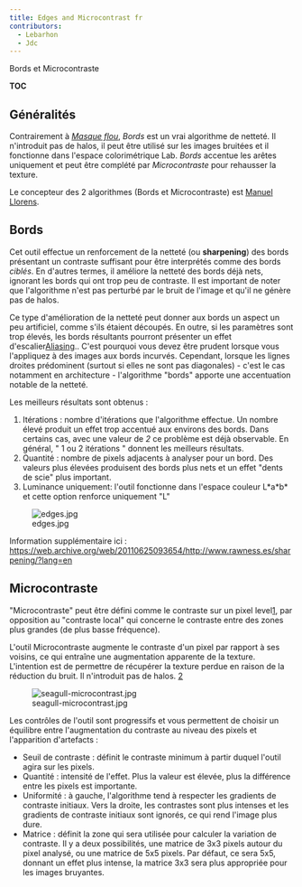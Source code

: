```yaml
---
title: Edges and Microcontrast fr
contributors:
  - Lebarhon
  - Jdc
---
```


<div class="pagetitle">

Bords et Microcontraste

</div>

__TOC__

## Généralités

Contrairement à *[Masque flou](Sharpening/fr#Masque_flou.md)*,
*Bords* est un vrai algorithme de netteté. Il n'introduit pas de halos,
il peut être utilisé sur les images bruitées et il fonctionne dans
l'espace colorimétrique Lab. *Bords* accentue les arêtes uniquement et
peut être complété par *Microcontraste* pour rehausser la texture.

Le concepteur des 2 algorithmes (Bords et Microcontraste) est [Manuel
Llorens](https://github.com/ManuelLlorens).

## Bords

Cet outil effectue un renforcement de la netteté (ou **sharpening**) des
bords présentant un contraste suffisant pour être interprétés comme des
bords *ciblés*. En d'autres termes, il améliore la netteté des bords
déjà nets, ignorant les bords qui ont trop peu de contraste. Il est
important de noter que l'algorithme n'est pas perturbé par le bruit de
l'image et qu'il ne génère pas de halos.

Ce type d'amélioration de la netteté peut donner aux bords un aspect un
peu artificiel, comme s'ils étaient découpés. En outre, si les
paramètres sont trop élevés, les bords résultants pourront présenter un
effet d'escalier[Aliasing](https://en.wikipedia.org/wiki/Aliasing)..
C'est pourquoi vous devez être prudent lorsque vous l'appliquez à des
images aux bords incurvés. Cependant, lorsque les lignes droites
prédominent (surtout si elles ne sont pas diagonales) - c'est le cas
notamment en architecture - l'algorithme "bords" apporte une
accentuation notable de la netteté.

Les meilleurs résultats sont obtenus :

1.  Itérations : nombre d'itérations que l'algorithme effectue. Un
    nombre élevé produit un effet trop accentué aux environs des bords.
    Dans certains cas, avec une valeur de *2* ce problème est déjà
    observable. En général, " 1 ou 2 itérations " donnent les meilleurs
    résultats.
2.  Quantité : nombre de pixels adjacents à analyser pour un bord. Des
    valeurs plus élevées produisent des bords plus nets et un effet
    "dents de scie" plus important.
3.  Luminance uniquement: l'outil fonctionne dans l'espace couleur
    L\*a\*b\* et cette option renforce uniquement "L"

<figure>
<img src="/images/edges.jpg" title="edges.jpg" />
<figcaption>edges.jpg</figcaption>
</figure>

Information supplémentaire ici :
<https://web.archive.org/web/20110625093654/http://www.rawness.es/sharpening/?lang=en>

## Microcontraste

"Microcontraste" peut être défini comme le contraste sur un pixel
level[1](https://web.archive.org/web/20110625093654/http://www.rawness.es/sharpening/?lang=en#comment-306),
par opposition au "contraste local" qui concerne le contraste entre des
zones plus grandes (de plus basse fréquence).

L'outil Microcontraste augmente le contraste d'un pixel par rapport à
ses voisins, ce qui entraîne une augmentation apparente de la texture.
L'intention est de permettre de récupérer la texture perdue en raison de
la réduction du bruit. Il n'introduit pas de halos.
[2](https://web.archive.org/web/20100324142513/http://www.rawness.es/contraste-local-y-microcontraste/?lang=en)

<figure>
<img src="/images/seagull-microcontrast.jpg"
title="seagull-microcontrast.jpg" />
<figcaption>seagull-microcontrast.jpg</figcaption>
</figure>

Les contrôles de l'outil sont progressifs et vous permettent de choisir
un équilibre entre l'augmentation du contraste au niveau des pixels et
l'apparition d'artefacts :

- Seuil de contraste : définit le contraste minimum à partir duquel
  l'outil agira sur les pixels.
- Quantité : intensité de l'effet. Plus la valeur est élevée, plus la
  différence entre les pixels est importante.
- Uniformité : à gauche, l'algorithme tend à respecter les gradients de
  contraste initiaux. Vers la droite, les contrastes sont plus intenses
  et les gradients de contraste initiaux sont ignorés, ce qui rend
  l'image plus dure.
- Matrice : définit la zone qui sera utilisée pour calculer la variation
  de contraste. Il y a deux possibilités, une matrice de 3x3 pixels
  autour du pixel analysé, ou une matrice de 5x5 pixels. Par défaut, ce
  sera 5x5, donnant un effet plus intense, la matrice 3x3 sera plus
  appropriée pour les images bruyantes.
